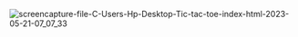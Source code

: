 ![screencapture-file-C-Users-Hp-Desktop-Tic-tac-toe-index-html-2023-05-21-07_07_33](https://github.com/Parvej45/Tic-Tac-Toe/assets/97740459/58bbc38a-da7a-4919-bcf0-b6180040a904)
